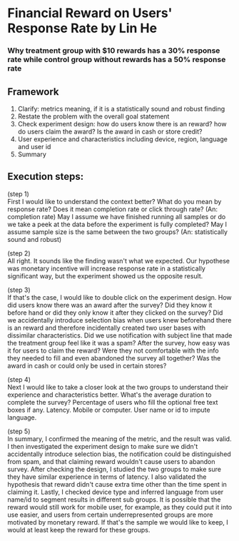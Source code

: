 # Financial Reward on Users' Response Rate by Lin He
### **Why treatment group with $10 rewards has a 30% response rate while control group without rewards has a 50% response rate**

## Framework
1. Clarify: metrics meaning, if it is a statistically sound and robust finding
2. Restate the problem with the overall goal statement
3. Check experiment design: how do users know there is an reward? how do users claim the award? Is the award in cash or store credit?
4. User experience and characteristics including device, region, language and user id
5. Summary

## Execution steps:
(step 1) \
First I would like to understand the context better? What do you mean by response rate? Does it mean completion rate or click through rate?
(An: completion rate)
May I assume we have finished running all samples or do we take a peek at the data before the experiment is fully completed? 
May I assume sample size is the same between the two groups?
(An: statistically sound and robust)

(step 2) \
All right. It sounds like the finding wasn't what we expected. Our hypothese was monetary incentive will increase response rate in a statistically significant way,
but the experiment showed us the opposite result.

(step 3) \
If that's the case, I would like to double click on the experiment design. How did users know there was an award after the survey? Did they know it before hand or
did they only know it after they clicked on the survey? Did we accidentally introduce selection bias when users knew beforehand there is an reward and therefore incidentally 
created two user bases with dissimilar characteristics. Did we use notification with subject line that made the treatment group feel like it was a spam? 
After the survey, how easy was it for users to claim the reward? Were they not comfortable with the info they needed to fill and even abandoned the survey all together?
Was the award in cash or could only be used in certain stores?

(step 4) \
Next I would like to take a closer look at the two groups to understand their experience and characteristics better. What's the average duration to complete the survey?
Percentage of users who fill the optional free text boxes if any. Latency. Mobile or computer. User name or id to impute language. 

(step 5) \
In summary, I confirmed the meaning of the metric, and the result was valid. I then investigated the experiment design to make sure we didn't accidentally introduce
selection bias, the notification could be distinguished from spam, and that claiming reward wouldn't cause users to abandon survey. After checking the design, I studied the two 
groups to make sure they have similar experience in terms of latency. I also validated the hypothesis that reward didn't cause extra time other than the time spent in claiming it. 
Lastly, I checked device type and inferred language from user name/id to segment results in different sub groups. It is possible that the reward would still work for mobile user, for example, as they could put it into use easier, and users from certain underrepresented groups are more motivated by monetary reward. If that's the sample we would like to keep, I would at least keep the reward for these groups.
